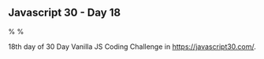 ## Javascript 30 - Day 18
%
%

18th day of 30 Day Vanilla JS Coding Challenge in https://javascript30.com/.
